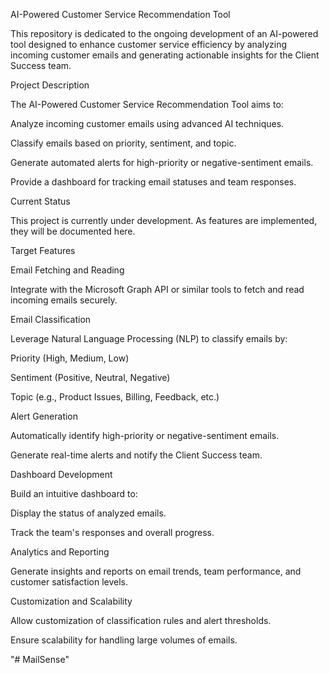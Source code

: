 AI-Powered Customer Service Recommendation Tool

This repository is dedicated to the ongoing development of an AI-powered tool designed to enhance customer service efficiency by analyzing incoming customer emails and generating actionable insights for the Client Success team.

Project Description

The AI-Powered Customer Service Recommendation Tool aims to:

Analyze incoming customer emails using advanced AI techniques.

Classify emails based on priority, sentiment, and topic.

Generate automated alerts for high-priority or negative-sentiment emails.

Provide a dashboard for tracking email statuses and team responses.

Current Status

This project is currently under development. As features are implemented, they will be documented here.

Target Features

Email Fetching and Reading

Integrate with the Microsoft Graph API or similar tools to fetch and read incoming emails securely.

Email Classification

Leverage Natural Language Processing (NLP) to classify emails by:

Priority (High, Medium, Low)

Sentiment (Positive, Neutral, Negative)

Topic (e.g., Product Issues, Billing, Feedback, etc.)

Alert Generation

Automatically identify high-priority or negative-sentiment emails.

Generate real-time alerts and notify the Client Success team.

Dashboard Development

Build an intuitive dashboard to:

Display the status of analyzed emails.

Track the team's responses and overall progress.

Analytics and Reporting

Generate insights and reports on email trends, team performance, and customer satisfaction levels.

Customization and Scalability

Allow customization of classification rules and alert thresholds.

Ensure scalability for handling large volumes of emails.

"# MailSense" 
